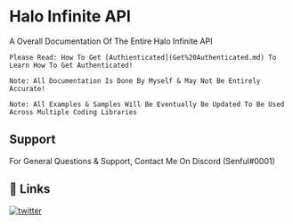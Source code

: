 # Halo Infinite API

A Overall Documentation Of The Entire Halo Infinite API

```Please Read: How To Get [Authienticated](Get%20Authenticated.md) To Learn How To Get Authenticated!```

```Note: All Documentation Is Done By Myself & May Not Be Entirely Accurate!```

```Note: All Examples & Samples Will Be Eventually Be Updated To Be Used Across Multiple Coding Libraries```


## Support

For General Questions & Support, Contact Me On Discord (Senful#0001)

## 🔗 Links
[![twitter](https://img.shields.io/badge/twitter-1DA1F2?style=for-the-badge&logo=twitter&logoColor=white)](https://twitter.com/leaks_infinite)

